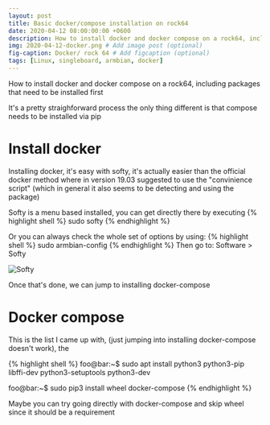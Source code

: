 ```yaml
---
layout: post
title: Basic docker/compose installation on rock64
date: 2020-04-12 08:00:00:00 +0600
description: How to install docker and docker compose on a rock64, including packages that need to be installed first  # Add post description (optional)
img: 2020-04-12-docker.png # Add image post (optional)
fig-caption: Docker/ rock 64 # Add figcaption (optional)
tags: [Linux, singleboard, armbian, docker]
---
```


How to install docker and docker compose on a rock64, including packages that need to be installed first

It's a pretty straighforward process the only thing different is that compose needs to be installed via pip

# Install docker

Installing docker, it's easy with softy, it's actually easier than the official docker method where in version 19.03 suggested to use the "convinience script" (which in general it also seems to be detecting and using the package)

Softy is a menu based installed, you can get directly there by executing
{% highlight shell %}
sudo softy
{% endhighlight %}

Or you can always check the whole set of options by using:
{% highlight shell %}
sudo armbian-config
{% endhighlight %}
Then go to: Software > Softy 

![Softy]({{site.baseurl}}/assets/img/posts/2020-04-12-softy.jpg)


Once that's done, we can jump to installing docker-compose

# Docker compose

This is the list I came up with, (just jumping into installing docker-compose doesn't work), the

{% highlight shell %}
foo@bar:~$ sudo apt install python3 python3-pip libffi-dev python3-setuptools python3-dev

foo@bar:~$ sudo pip3 install wheel docker-compose
{% endhighlight %}

Maybe you can try going directly with docker-compose and skip wheel since it should be a requirement